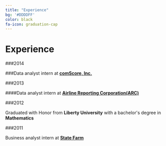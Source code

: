```yaml
---
title: "Experience"
bg: '#DDDDFF'
color: black
fa-icon: graduation-cap
---
```


# Experience

###2014

###Data analyst intern at [**comScore, Inc.**](http://www.comscore.com/)

###2013

####Data analyst intern at [**Airline Reporting Corporation(ARC)**](https://www.arccorp.com/index.jsp)

###2012

Graduated with Honor from **Liberty University** with a bachelor's degree in **Mathematics**

###2011

Business analyst intern at [**State Farm**](https://www.statefarm.com/)

